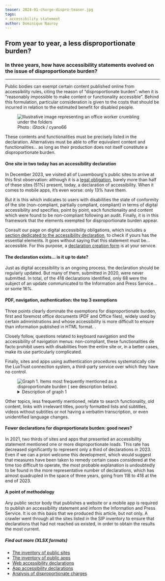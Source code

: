 ```yaml
---
teaser: 2024-01-charge-dispro-teaser.jpg
tags:
- accessibility statement
author: Dominique Nauroy
---
```


<script src="../../../../content/fr/news/2024-01-26-charge-dispro.js"></script>
<h2>From year to year, a less disproportionate burden?</h2>
<h3>In three years, how have accessibility statements evolved on the issue of disproportionate burden?</h3>
<hr>
<div class="intro">
    <p>Public bodies can exempt certain content published online from accessibility rules, citing the reason of “disproportionate burden”. when it is “reasonably impossible to make content or functionality accessible”. Behind this formulation, particular consideration is given to the costs that should be incurred in relation to the estimated benefit for disabled people.</p>
</div>
<figure role="group" aria-label="Photo: iStock / cyano66" class="pic">
    <img src="../../../../content/fr/news/img/2024-01-charge-dispro.jpg" alt="Illustrative image representing an office worker crumbling under the folders">
    <figcaption>Photo&#8239;: iStock / cyano66</figcaption>
</figure>
<p>These contents and functionalities must be precisely listed in the declaration. Alternatives must be able to offer equivalent content and functionalities... as long as their production does not itself constitute a disproportionate burden.</p>
<h4>One site in two today has an accessibility declaration</h4>
<p>In December 2023, we visited all of Luxembourg's public sites to arrive at this first observation: although it is a <a href="https://legilux.public.lu/eli /etat/leg/loi/2019/05/28/a373/jo#art_5">legal obligation</a>, barely more than half of these sites (51%) present, today, a declaration of accessibility. When it comes to mobile apps, it’s even worse: only 13% have them.</p>
<p>But it is this which indicates to users with disabilities the state of conformity of the site (non-compliant, partially compliant, compliant) in terms of digital accessibility and specifies, point by point, each functionality and content which were found to be non-compliant following an audit. Finally, it is in this framework that the elements exempted for disproportionate burden appear.</p>
<p>Consult our page on digital accessibility obligations, which includes a <a href="https://accessibilite.public.lu/fr/obligations.html#d%C3%A9claration-daccessibilit%C3%A9" >section dedicated to the accessibility declaration</a>, to check if yours has the essential elements. It goes without saying that this statement must be... accessible. For this purpose, a <a href="https://accessibilite.public.lu/fr/tools/decla.html">declaration creation form</a> is at your service.</p>
<h4>The declaration exists... is it up to date?</h4>
<p>Just as digital accessibility is an ongoing process, the declaration should be regularly updated. But many of them, submitted in 2020, were never submitted. In total, of the 418 declarations identified, only 68 were the subject of an update communicated to the Information and Press Service... or some 16%.</p>
<h4>PDF, navigation, authentication: the top 3 exemptions</h4>
<p>Three points clearly dominate the exemptions for disproportionate burden, first and foremost office documents (PDF and Office files), widely used by certain administrations and whose accessibility is more difficult to ensure than information published in HTML format. .</p>
<p>Closely follow, questions related to keyboard navigation and the accessibility of navigation menus: non-compliant, these functionalities de facto prohibit users with disabilities from the entire site or, in a better cases, make its use particularly complicated.</p>
<p>Finally, sites and apps using authentication procedures systematically cite the LuxTrust connection system, a third-party service over which they have no control.</p>
<figure class="chart">
    <div id="dispro">
        <img src="../../../../content/fr/news/img/2024-01-dispro-burden.svg" alt="Graph 1. Items most frequently mentioned as a disproportionate burden ( see description below).">
    </div>
    <details>
        <summary>Description of graph 1</summary>
        <p>This bar chart shows, in descending order, the elements most frequently mentioned as a disproportionate burden in accessibility statements, starting with office documents, keyboard navigation and authentication procedures, present in respectively 31, 29 and 13% of declarations.</p>
    </details>
</figure>
<p>Other topics, less frequently mentioned, relate to search functionality, old content, links with irrelevant titles, poorly formatted lists and subtitles, videos without subtitles or not having a verbatim transcription, or even unidentified language changes.</p>
<h4>Fewer declarations for disproportionate burden: good news?</h4>
<p>In 2021, two thirds of sites and apps that presented an accessibility statement mentioned one or more disproportionate loads. This rate has decreased significantly to represent only a third of declarations in 2023. Even if we can a priori welcome this development, which would suggest that measures have been taken to remedy certain cases considered at the time too difficult to operate, the most probable explanation is undoubtedly to be found in the more representative number of declarations, which has almost quadrupled in the space of three years, going from 118 to 418 at the end of 2023.</p>
<h4>A point of methodology</h4>
<p>Any public sector body that publishes a website or a mobile app is required to publish an accessibility statement and inform the Information and Press Service. It is on this basis that we produced this article, but not only. A <span lang="en">crawler</span> went through all the sites listed in the SIP inventory to ensure that declarations that had not reached us existed, in order to obtain the results the most current.</p>
<aside class="more">
    <h5>Find out more (XLSX formats)</h5>
    <ul>
        <li><a href="https://data.public.lu/fr/datasets/r/2c6ba70f-a41f-4c50-a224-033a94d00fa9">The inventory of public sites</a></li>
        <li><a href="https://data.public.lu/fr/datasets/r/756ecd5c-75d2-49a6-9cf4-aa4c70a28f8c">The inventory of public apps</a></li>
        <li><a href="https://data.public.lu/fr/datasets/r/13a50790-cb0c-431d-9f17-198decfdb584">Web accessibility declarations</a></li>
        <li><a href="https://data.public.lu/fr/datasets/r/6ed3e82a-0b52-4009-ba75-57c5af9b2d76">App accessibility declarations</a></li>
        <li><a href="https://data.public.lu/fr/datasets/analyse-de-la-charge-disproportionnee-dans-les-declarations-daccessibilite/">Analysis of disproportionate charges</a> </li>
    </ul>
</aside>